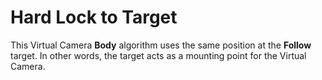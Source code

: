 # Hard Lock to Target

This Virtual Camera __Body__ algorithm uses the same position at the __Follow__ target. In other words, the target acts as a mounting point for the Virtual Camera.

